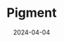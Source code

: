 ---  
layout: startup_page  
title: "Pigment"  
id: "pigment.com"  
permalink: "/pigmentpigment.com04042024/"  
website: "https://www.pigment.com/"  
funding_round: "Series D"  
funding_amount: "$145M"  
investors: "ICONIQ Growth, Sandberg Bernthal Venture Partners, IVP, Meritech, Greenoaks, Felix Capital"  
about: "Pigment is a business planning platform that helps organizations plan ahead and make better strategic decisions. It offers a user-friendly and scalable solution for accurate and timely decision-making, used across multiple departments including finance, sales, HR, and supply chain. The platform is enhanced with AI capabilities to improve accessibility and efficiency."  
markets: "SaaS, Business Planning, AI, Financial planning, Budget planning & forecasting, Sales performance management, FP&A, Headcount planning, Workforce planning, ESG, Corporate Performance Management, Integrated business planning, Decision-making, S&OP, Supply chain planning, Analytics, Business Development, Information Technology, Real Time"  
hq: "Paris, Île-de-France, France"  
founded_year: "2019"  
linkedin: "https://www.linkedin.com/company/pigment"  
twitter: "https://twitter.com/gopigment"  
instagram: ""  
facebook: "https://www.facebook.com/gopigment/"  
crunchbase: "https://www.crunchbase.com/organization/pigment-836b"  
pitchbook: "https://pitchbook.com/profiles/company/435866-68"  

date_display: "04-Apr-2024"  
date: "2024-04-04"

# SEO Optimization  
meta_title: "Pigment - Series D Funding ($145M)"  
meta_description: "Pigment, Pigment is a business planning platform that helps organizations plan ahead and make better strategic decisions. It offers a user-friendly and scalabl..."  
meta_keywords: "Pigment, SaaS, Business Planning, AI, Financial planning, Budget planning & forecasting, Sales performance management, FP&A, Headcount planning, Workforce planning, ESG, Corporate Performance Management, Integrated business planning, Decision-making, S&OP, Supply chain planning, Analytics, Business Development, Information Technology, Real Time, Series D funding"  
canonical_url: "https://startup.projectstartups.com/pigmentpigment.com04042024/"  
---